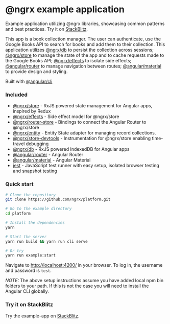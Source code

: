 # @ngrx example application

Example application utilizing @ngrx libraries, showcasing common patterns and best practices. Try it on [StackBlitz](https://stackblitz.com/github/ngrx/platform/tree/61cbfe537f9df8cef3dd4a6ee0b8f483e49653f4).

This app is a book collection manager. The user can authenticate, use the Google Books API to search for
books and add them to their collection. This application utilizes [@ngrx/db](https://github.com/ngrx/db)
to persist the collection across sessions; [@ngrx/store](../../docs/store/README.md) to manage
the state of the app and to cache requests made to the Google Books API;
[@ngrx/effects](../../docs/effects/README.md) to isolate side effects; [@angular/router](https://github.com/angular/angular) to manage navigation between routes; [@angular/material](https://github.com/angular/material2) to provide design and styling.

Built with [@angular/cli](https://github.com/angular/angular-cli)

### Included

- [@ngrx/store](../../docs/store/README.md) - RxJS powered state management for Angular apps, inspired by Redux
- [@ngrx/effects](../../docs/effects/README.md) - Side effect model for @ngrx/store
- [@ngrx/router-store](../../docs/router-store/README.md) - Bindings to connect the Angular Router to @ngrx/store
- [@ngrx/entity](../../docs/entity/README.md) - Entity State adapter for managing record collections.
- [@ngrx/store-devtools](../../docs/store-devtools/README.md) - Instrumentation for @ngrx/store enabling time-travel debugging
- [@ngrx/db](https://github.com/ngrx/db) - RxJS powered IndexedDB for Angular apps
- [@angular/router](https://github.com/angular/angular) - Angular Router
- [@angular/material](https://github.com/angular/material2) - Angular Material
- [jest](https://facebook.github.io/jest/) - JavaScript test runner with easy setup, isolated browser testing and snapshot testing

### Quick start

```bash
# Clone the repository
git clone https://github.com/ngrx/platform.git

# Go to the example directory
cd platform

# Install the dependencies
yarn

# Start the server
yarn run build && yarn run cli serve

# Or try
yarn run example:start
```

Navigate to [http://localhost:4200/](http://localhost:4200/) in your browser. To log in, the username and password is `test`.

_NOTE:_ The above setup instructions assume you have added local npm bin folders to your path.
If this is not the case you will need to install the Angular CLI globally.

### Try it on StackBlitz

Try the example-app on [StackBlitz](https://stackblitz.com/github/ngrx/platform/tree/61cbfe537f9df8cef3dd4a6ee0b8f483e49653f4).

